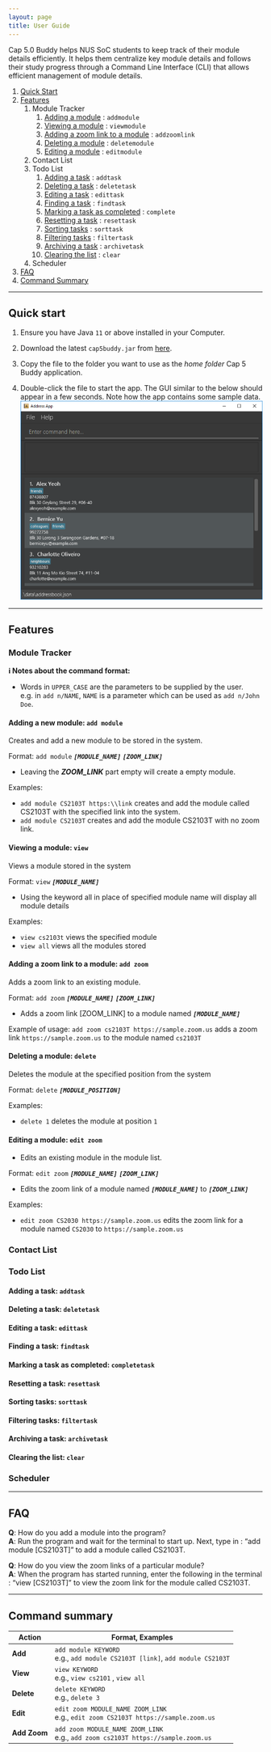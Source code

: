 ```yaml
---
layout: page
title: User Guide
---
```


Cap 5.0 Buddy helps NUS SoC students to keep track of their module details efficiently. It helps them centralize key module details and follows their study progress through a Command Line Interface (CLI) that allows efficient management of module details.

1. [Quick Start](#quick-start)
2. [Features](#features)
    1. Module Tracker
        1. [Adding a module](#adding-a-new-module-add-module) : `addmodule`
        2. [Viewing a module](#viewing-a-module-view) : `viewmodule`
        3. [Adding a zoom link to a module](#adding-a-zoom-link-to-a-module-add-zoom) : `addzoomlink`
        4. [Deleting a module](#deleting-a-module-delete) : `deletemodule`
        5. [Editing a module](#editing-a-module--edit-zoom) : `editmodule`
    2. Contact List
    3. Todo List
        1. [Adding a task](#adding-a-task) : `addtask`
        2. [Deleting a task](#deleting-a-task) : `deletetask`
        3. [Editing a task](#editing-a-task) : `edittask`
        4. [Finding a task](#finding-a-task) : `findtask`
        5. [Marking a task as completed](#marking-a-task-as-completed) : `complete`
        6. [Resetting a task](#resetting-a-task) : `resettask`
        6. [Sorting tasks](#sorting-tasks) : `sorttask`
        7. [Filtering tasks](#filtering-tasks) : `filtertask`
        8. [Archiving a task](#archiving-a-task) : `archivetask`
        9. [Clearing the list](#clearing-the-list) : `clear`
    4. Scheduler
3. [FAQ](#faq)
4. [Command Summary](#command-summary)

--------------------------------------------------------------------------------------------------------------------

## Quick start

1. Ensure you have Java `11` or above installed in your Computer.

1. Download the latest `cap5buddy.jar` from [here](https://github.com/AY2021S1-CS2103T-F12-3/tp/releases).

1. Copy the file to the folder you want to use as the _home folder_ Cap 5 Buddy application.

1. Double-click the file to start the app. The GUI similar to the below should appear in a few seconds. Note how the app contains some sample data.<br>
   ![Ui](images/OriginalImages/Ui.png)

--------------------------------------------------------------------------------------------------------------------

## Features

### Module Tracker

<div markdown="block" class="alert alert-info">

**:information_source: Notes about the command format:**<br>

* Words in `UPPER_CASE` are the parameters to be supplied by the user.<br>
  e.g. in `add n/NAME`, `NAME` is a parameter which can be used as `add n/John Doe`.


</div>

#### Adding a new module: `add module`

Creates and add a new module to be stored in the system.

  Format: `add module` **_`[MODULE_NAME]`_** **_`[ZOOM_LINK]`_**

   * Leaving the **_ZOOM_LINK_** part empty will create a empty module.

   Examples:
   * `add module CS2103T https:\\link` creates and add the module called CS2103T
   with the specified link into the system.
   * `add module CS2103T` creates and add the module CS2103T with no zoom link.

#### Viewing a module: `view`

Views a module stored in the system

 Format: `view` **_`[MODULE_NAME]`_**

  * Using the keyword all in place of specified module name will display all module details


  Examples:
  * `view cs2103t` views the specified module
  * `view all` views all the modules stored

#### Adding a zoom link to a module: `add zoom`

  Adds a zoom link to an existing module.

  Format: `add zoom` **_`[MODULE_NAME]`_** **_`[ZOOM_LINK]`_**

  * Adds a zoom link [ZOOM_LINK] to a module named **_`[MODULE_NAME]`_**

  Example of usage:
  `add zoom cs2103T https://sample.zoom.us` adds a zoom link `https://sample.zoom.us` to the module named `cs2103T`


#### Deleting a module: `delete`

Deletes the module at the specified position from the system

 Format: `delete` **_`[MODULE_POSITION]`_**

  Examples:
  * `delete 1` deletes the module at position `1`


#### Editing a module: `edit zoom`

* Edits an existing module in the module list.

Format: `edit zoom` **_`[MODULE_NAME]`_** **_`[ZOOM_LINK]`_**

* Edits the zoom link of a module named **_`[MODULE_NAME]`_** to **_`[ZOOM_LINK]`_**

Examples:
* `edit zoom CS2030 https://sample.zoom.us` edits the zoom link for a module named `CS2030`
  to `https://sample.zoom.us`

### Contact List

### Todo List

#### Adding a task: `addtask`

#### Deleting a task: `deletetask`

#### Editing a task: `edittask`

#### Finding a task: `findtask`

#### Marking a task as completed: `completetask`

#### Resetting a task: `resettask`

#### Sorting tasks: `sorttask`

#### Filtering tasks: `filtertask`

#### Archiving a task: `archivetask`

#### Clearing the list: `clear`

### Scheduler

--------------------------------------------------------------------------------------------------------------------

## FAQ

**Q**: How do you add a module into the program?<br>
**A**: Run the program and wait for the terminal to start up. Next, type in : “add module [CS2103T]” to add a module called CS2103T.

**Q**: How do you view the zoom links of a particular module?<br>
**A**: When the program has started running, enter the following in the terminal : “view [CS2103T]” to view the zoom link for the module called CS2103T.

--------------------------------------------------------------------------------------------------------------------

## Command summary

Action | Format, Examples
--------|------------------ 
**Add** | `add module KEYWORD`<br> e.g., `add module CS2103T [link]`, `add module CS2103T`
**View** | `view KEYWORD `<br> e.g., `view cs2101` , `view all`
**Delete** | `delete KEYWORD `<br> e.g., `delete 3`
**Edit** | `edit zoom MODULE_NAME ZOOM_LINK`<br> e.g., `edit zoom CS2103T https://sample.zoom.us`
**Add Zoom** | `add zoom MODULE_NAME ZOOM_LINK` <br> e.g., `add zoom cs2103T https://sample.zoom.us`
